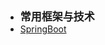 - <font style="font-weight:bold;font-size:17px;">常用框架与技术</font>
- [SpringBoot](编程开发/Java后端/常用框架与技术/SpringBoot/)